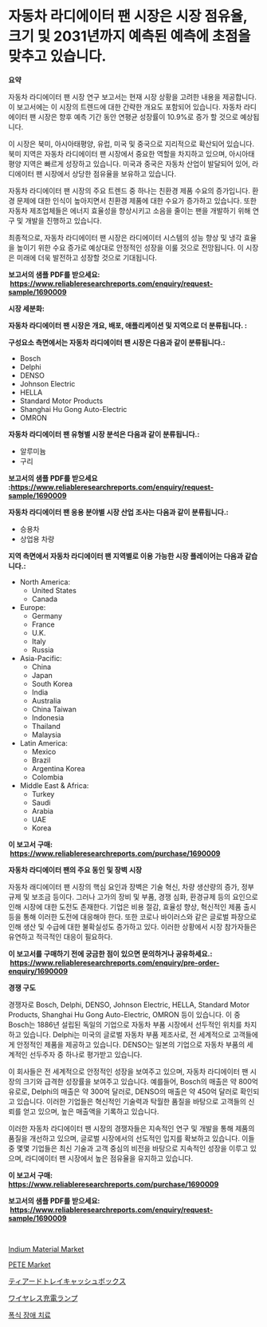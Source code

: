 <p><h1>자동차 라디에이터 팬 시장은 시장 점유율, 크기 및 2031년까지 예측된 예측에 초점을 맞추고 있습니다.</h1></p><p><strong>요약</strong></p>
<p><p>자동차 라디에이터 팬 시장 연구 보고서는 현재 시장 상황을 고려한 내용을 제공합니다. 이 보고서에는 이 시장의 트렌드에 대한 간략한 개요도 포함되어 있습니다. 자동차 라디에이터 팬 시장은 향후 예측 기간 동안 연평균 성장률이 10.9%로 증가 할 것으로 예상됩니다.</p><p>이 시장은 북미, 아시아태평양, 유럽, 미국 및 중국으로 지리적으로 확산되어 있습니다. 북미 지역은 자동차 라디에이터 팬 시장에서 중요한 역할을 차지하고 있으며, 아시아태평양 지역은 빠르게 성장하고 있습니다. 미국과 중국은 자동차 산업이 발달되어 있어, 라디에이터 팬 시장에서 상당한 점유율을 보유하고 있습니다.</p><p>자동차 라디에이터 팬 시장의 주요 트렌드 중 하나는 친환경 제품 수요의 증가입니다. 환경 문제에 대한 인식이 높아지면서 친환경 제품에 대한 수요가 증가하고 있습니다. 또한 자동차 제조업체들은 에너지 효율성을 향상시키고 소음을 줄이는 팬을 개발하기 위해 연구 및 개발을 진행하고 있습니다.</p><p>최종적으로, 자동차 라디에이터 팬 시장은 라디에이터 시스템의 성능 향상 및 냉각 효율을 높이기 위한 수요 증가로 예상대로 안정적인 성장을 이룰 것으로 전망됩니다. 이 시장은 미래에 더욱 발전하고 성장할 것으로 기대됩니다.</p></p>
<p><strong>보고서의 샘플 PDF를 받으세요: &nbsp;<a href="https://www.reliableresearchreports.com/enquiry/request-sample/1690009">https://www.reliableresearchreports.com/enquiry/request-sample/1690009</a></strong></p>
<p><strong>시장 세분화:</strong></p>
<p><strong> 자동차 라디에이터 팬 시장은 개요, 배포, 애플리케이션 및 지역으로 더 분류됩니다. :</strong></p>
<p><strong>구성요소 측면에서는 자동차 라디에이터 팬 시장은 다음과 같이 분류됩니다.:</strong></p>
<p><ul><li>Bosch</li><li>Delphi</li><li>DENSO</li><li>Johnson Electric</li><li>HELLA</li><li>Standard Motor Products</li><li>Shanghai Hu Gong Auto-Electric</li><li>OMRON</li></ul></p>
<p><strong> 자동차 라디에이터 팬 유형별 시장 분석은 다음과 같이 분류됩니다.:</strong></p>
<p><ul><li>알루미늄</li><li>구리</li></ul></p>
<p><strong>보고서의 샘플 PDF를 받으세요 :<a href="https://www.reliableresearchreports.com/enquiry/request-sample/1690009">https://www.reliableresearchreports.com/enquiry/request-sample/1690009</a></strong></p>
<p><strong> 자동차 라디에이터 팬 응용 분야별 시장 산업 조사는 다음과 같이 분류됩니다.:</strong></p>
<p><ul><li>승용차</li><li>상업용 차량</li></ul></p>
<p><strong>지역 측면에서 자동차 라디에이터 팬 지역별로 이용 가능한 시장 플레이어는 다음과 같습니다.:</strong></p>
<p><ul>
    <li>
        North America:
        <ul>
            <li>United States</li>
            <li>Canada</li>
        </ul>
    </li>
    <li>
        Europe:
        <ul>
            <li>Germany</li>
            <li>France</li>
            <li>U.K.</li>
            <li>Italy</li>
            <li>Russia</li>
        </ul>
    </li>
    <li>
        Asia-Pacific:
        <ul>
            <li>China</li>
            <li>Japan</li>
            <li>South Korea</li>
            <li>India</li>
            <li>Australia</li>
            <li>China Taiwan</li>
            <li>Indonesia</li>
            <li>Thailand</li>
            <li>Malaysia</li>
        </ul>
    </li>
    <li>
        Latin America:
        <ul>
            <li>Mexico</li>
            <li>Brazil</li>
            <li>Argentina Korea</li>
            <li>Colombia</li>
        </ul>
    </li>
    <li>
        Middle East & Africa:
        <ul>
            <li>Turkey</li>
            <li>Saudi</li>
            <li>Arabia</li>
            <li>UAE</li>
            <li>Korea</li>
        </ul>
    </li>
    </ul></p>
<p><strong>이 보고서 구매: &nbsp;<a href="https://www.reliableresearchreports.com/purchase/1690009">https://www.reliableresearchreports.com/purchase/1690009</a></strong></p>
<p><strong>자동차 라디에이터 팬의 주요 동인 및 장벽 시장</strong></p>
<p><p>자동차 래디에이터 팬 시장의 핵심 요인과 장벽은 기술 혁신, 차량 생산량의 증가, 정부 규제 및 보조금 등이다. 그러나 고가의 장비 및 부품, 경쟁 심화, 환경규제 등의 요인으로 인해 시장에 대한 도전도 존재한다. 기업은 비용 절감, 효율성 향상, 혁신적인 제품 출시 등을 통해 이러한 도전에 대응해야 한다. 또한 코로나 바이러스와 같은 글로벌 파장으로 인해 생산 및 수급에 대한 불확실성도 증가하고 있다. 이러한 상황에서 시장 참가자들은 유연하고 적극적인 대응이 필요하다.</p></p>
<p><strong>이 보고서를 구매하기 전에 궁금한 점이 있으면 문의하거나 공유하세요.: &nbsp;<a href="https://www.reliableresearchreports.com/enquiry/pre-order-enquiry/1690009">https://www.reliableresearchreports.com/enquiry/pre-order-enquiry/1690009</a></strong></p>
<p><strong>경쟁 구도</strong></p>
<p><p>경쟁자로 Bosch, Delphi, DENSO, Johnson Electric, HELLA, Standard Motor Products, Shanghai Hu Gong Auto-Electric, OMRON 등이 있습니다. 이 중 Bosch는 1886년 설립된 독일의 기업으로 자동차 부품 시장에서 선두적인 위치를 차지하고 있습니다. Delphi는 미국의 글로벌 자동차 부품 제조사로, 전 세계적으로 고객들에게 안정적인 제품을 제공하고 있습니다. DENSO는 일본의 기업으로 자동차 부품의 세계적인 선두주자 중 하나로 평가받고 있습니다. </p><p>이 회사들은 전 세계적으로 안정적인 성장을 보여주고 있으며, 자동차 라디에이터 팬 시장의 크기와 급격한 성장률을 보여주고 있습니다. 예를들어, Bosch의 매출은 약 800억 유로로, Delphi의 매출은 약 300억 달러로, DENSO의 매출은 약 450억 달러로 확인되고 있습니다. 이러한 기업들은 혁신적인 기술력과 탁월한 품질을 바탕으로 고객들의 신뢰를 얻고 있으며, 높은 매출액을 기록하고 있습니다. </p><p>이러한 자동차 라디에이터 팬 시장의 경쟁자들은 지속적인 연구 및 개발을 통해 제품의 품질을 개선하고 있으며, 글로벌 시장에서의 선도적인 입지를 확보하고 있습니다. 이들 중 몇몇 기업들은 최신 기술과 고객 중심의 비전을 바탕으로 지속적인 성장을 이루고 있으며, 라디에이터 팬 시장에서 높은 점유율을 유지하고 있습니다.</p></p>
<p><strong>이 보고서 구매: &nbsp; <a href="https://www.reliableresearchreports.com/purchase/1690009">https://www.reliableresearchreports.com/purchase/1690009</a></strong></p>
<p><strong>보고서의 샘플 PDF를 받으세요: &nbsp;<a href="https://www.reliableresearchreports.com/enquiry/request-sample/1690009">https://www.reliableresearchreports.com/enquiry/request-sample/1690009</a></strong><strong></strong></p>
<p>&nbsp;</p>
<p><p><a href="https://github.com/nicoletavirag/Market-Research-Report-List-2/blob/main/indium-material-market.md">Indium Material Market</a></p><p><a href="https://github.com/redneck06/Market-Research-Report-List-2/blob/main/pete-market.md">PETE Market</a></p><p><a href="https://medium.com/@johneahan44556754/%E6%AE%B5%E3%83%9C%E3%83%BC%E3%83%AB%E3%82%AD%E3%83%A3%E3%83%83%E3%82%B7%E3%83%A5%E3%83%9C%E3%83%83%E3%82%AF%E3%82%B9%E5%B8%82%E5%A0%B4-%E5%B8%82%E5%A0%B4%E3%82%B7%E3%82%A7%E3%82%A2-%E5%B8%82%E5%A0%B4%E5%8B%95%E5%90%91-%E5%B0%86%E6%9D%A5%E3%81%AE%E6%88%90%E9%95%B7%E3%82%92%E6%8E%A2%E3%82%8B-340a540c1abd">ティアードトレイキャッシュボックス</a></p><p><a href="https://medium.com/@craigurcottrte8/%E3%83%AF%E3%82%A4%E3%83%A4%E3%83%AC%E3%82%B9%E5%85%85%E9%9B%BB%E3%83%A9%E3%83%B3%E3%83%97%E5%B8%82%E5%A0%B4-2031%E5%B9%B4%E3%81%BE%E3%81%A7%E3%81%AE%E3%83%88%E3%83%AC%E3%83%B3%E3%83%89-%E4%BA%88%E6%B8%AC-%E7%AB%B6%E4%BA%89%E5%88%86%E6%9E%90-5d354fbac0f9">ワイヤレス充電ランプ</a></p><p><a href="https://medium.com/@frankfurter67567/%ED%8F%AD%EC%8B%9D%EC%A6%9D-%EC%B9%98%EB%A3%8C-%EC%8B%9C%EC%9E%A5-%EC%9D%B8%EC%82%AC%EC%9D%B4%ED%8A%B8-%EC%8B%9C%EC%9E%A5-%EB%8F%99%ED%96%A5-%EC%84%B1%EC%9E%A5-2024%EB%85%84%EB%B6%80%ED%84%B0-2031%EB%85%84%EA%B9%8C%EC%A7%80-%EC%98%88%EC%B8%A1%EB%90%9C-%EA%B2%83-200b152e349e">폭식 장애 치료</a></p></p>